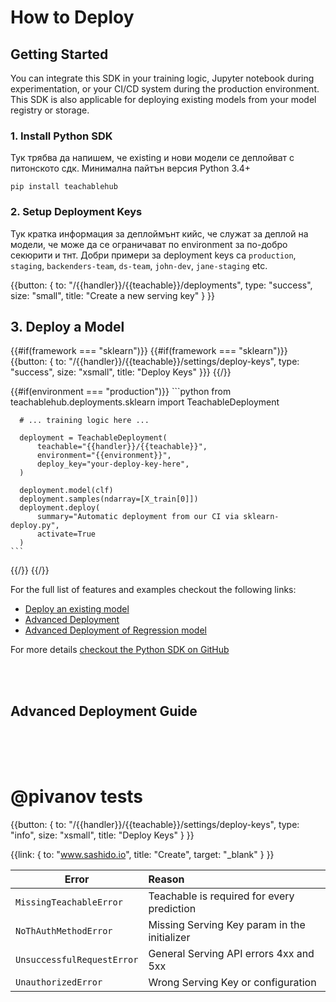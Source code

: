 # <a id="how-to-deploy"></a> How to Deploy

## <a id="how-to-deploy-getting-started"></a> Getting Started

You can integrate this SDK in your training logic, Jupyter notebook during experimentation, or your CI/CD system during the production environment. This SDK is also applicable for deploying existing models from your model registry or storage.

### 1. Install Python SDK

Тук трябва да напишем, че existing и нови модели се деплойват с питонското сдк. Минимална пайтън версия Python 3.4+

```
pip install teachablehub
```

### 2. Setup Deployment Keys

Тук кратка информация за деплоймънт кийс, че служат за деплой на модели, че може да се ограничават по environment за по-добро секюрити и тнт. Добри примери за deployment keys са `production`, `staging`, `backenders-team`, `ds-team`, `john-dev`, `jane-staging` etc.

{{button: { to: "/{{handler}}/{{teachable}}/deployments", type: "success", size: "small", title: "Create a new serving key" } }}

## <a id="how-to-deploy-examples"></a> 3. Deploy a Model

{{#if(framework === "sklearn")}}
  {{#if(framework === "sklearn")}}
    {{button: { to: "/{{handler}}/{{teachable}}/settings/deploy-keys", type: "success", size: "xsmall", title: "Deploy Keys" }}}
  {{/}}
  
  {{#if(environment === "production")}}
    ```python
      from teachablehub.deployments.sklearn import TeachableDeployment

      # ... training logic here ...

      deployment = TeachableDeployment(
          teachable="{{handler}}/{{teachable}}",
          environment="{{environment}}",
          deploy_key="your-deploy-key-here",
      )

      deployment.model(clf)
      deployment.samples(ndarray=[X_train[0]])
      deployment.deploy(
          summary="Automatic deployment from our CI via sklearn-deploy.py",
          activate=True
      )
    ```
  {{/}}
{{/}}

For the full list of features and examples checkout the following links:

- [Deploy an existing model](https://github.com/teachablehub/python-sdk/blob/master/examples/deploy-existing.py)
- [Advanced Deployment](https://github.com/teachablehub/python-sdk/blob/master/examples/sklearn-train-deploy-advanced.py)
- [Advanced Deployment of Regression model](https://github.com/teachablehub/python-sdk/blob/master/examples/sklearn-train-deploy-regression-advanced.py)


For more details [checkout the Python SDK on GitHub](https://github.com/teachablehub/python-sdk)

<br /><br />

## Advanced Deployment Guide

<br /><br /><br />


# @pivanov tests

{{button: { to: "/{{handler}}/{{teachable}}/settings/deploy-keys", type: "info", size: "xsmall", title: "Deploy Keys" } }}


{{link: { to: "www.sashido.io", title: "Create", target: "_blank" } }}

|Error|Reason|
|-----------|:-------------|
|`MissingTeachableError`|Teachable is required for every prediction|
|`NoThAuthMethodError`|Missing Serving Key param in the initializer|
|`UnsuccessfulRequestError`|General Serving API errors 4xx and 5xx|
|`UnauthorizedError`|Wrong Serving Key or configuration|
